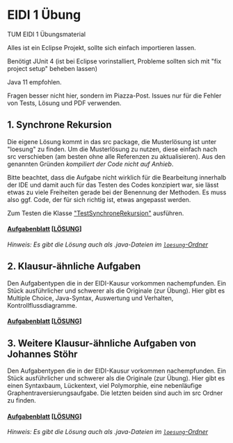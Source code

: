 # EIDI 1 Übung
TUM EIDI 1 Übungsmaterial

Alles ist ein Eclipse Projekt, sollte sich einfach importieren lassen.

Benötigt JUnit 4 (ist bei Eclipse vorinstalliert, Probleme sollten sich mit "fix project setup" beheben lassen)

Java 11 empfohlen.

Fragen besser nicht hier, sondern im Piazza-Post. Issues nur für die Fehler von Tests, Lösung und PDF verwenden.

## 1. Synchrone Rekursion
Die eigene Lösung kommt in das src package, die Musterlösung ist unter "loesung" zu finden. 
Um die Musterlösung zu nutzen, diese einfach nach src verschieben (am besten ohne alle Referenzen zu aktualisieren).
Aus den genannten Gründen *kompiliert der Code nicht auf Anhieb*.

Bitte beachtet, dass die Aufgabe nicht wirklich für die Bearbeitung innerhalb der IDE und damit auch für das Testen des Codes konzipiert war, sie lässt etwas zu viele Freiheiten gerade bei der Benennung der Methoden. Es muss also ggf. Code, der für sich richtig ist, etwas angepasst werden.

Zum Testen die Klasse ["TestSynchroneRekursion"](src/ueb_blatt_1/tests/TestSynchroneRekursion.java) ausführen.

#### [Aufgabenblatt](src/ueb_blatt_1/pdf_und_latex/EIDI_Uebung01.pdf) \[[LÖSUNG](src/ueb_blatt_1/pdf_und_latex/EIDI_Uebung01_lsg.pdf)\]
_Hinweis: Es gibt die Lösung auch als .java-Dateien im [`loesung`-Ordner](src/ueb_blatt_1/loesung)_

## 2. Klausur-ähnliche Aufgaben
Den Aufgabentypen die in der EIDI-Kausur vorkommen nachempfunden. Ein Stück ausführlicher und schwerer als die Originale (zur Übung). Hier gibt es Multiple Choice, Java-Syntax, Auswertung und Verhalten, Kontrollflussdiagramme.
#### [Aufgabenblatt](src/ueb_blatt_2/pdf_und_latex/EIDI_Uebung02.pdf) \[[LÖSUNG](src/ueb_blatt_2/pdf_und_latex/EIDI_Uebung02_lsg.pdf)\]

## 3. Weitere Klausur-ähnliche Aufgaben von Johannes Stöhr
Den Aufgabentypen die in der EIDI-Kausur vorkommen nachempfunden. Ein Stück ausführlicher und schwerer als die Originale (zur Übung). Hier gibt es einen Syntaxbaum, Lückentext, viel Polymorphie, eine nebenläufige Graphentraversierungsaufgabe. Die letzten beiden sind auch im src Ordner zu finden.
#### [Aufgabenblatt](src/ueb_blatt_3/pdf_und_latex/JohannesEidiÜbung.pdf) \[[LÖSUNG](src/ueb_blatt_3/pdf_und_latex/JohannesEidiÜbung_lsg.pdf)\]
_Hinweis: Es gibt die Lösung auch als .java-Dateien im [`loesung`-Ordner](src/ueb_blatt_3/loesung)_
